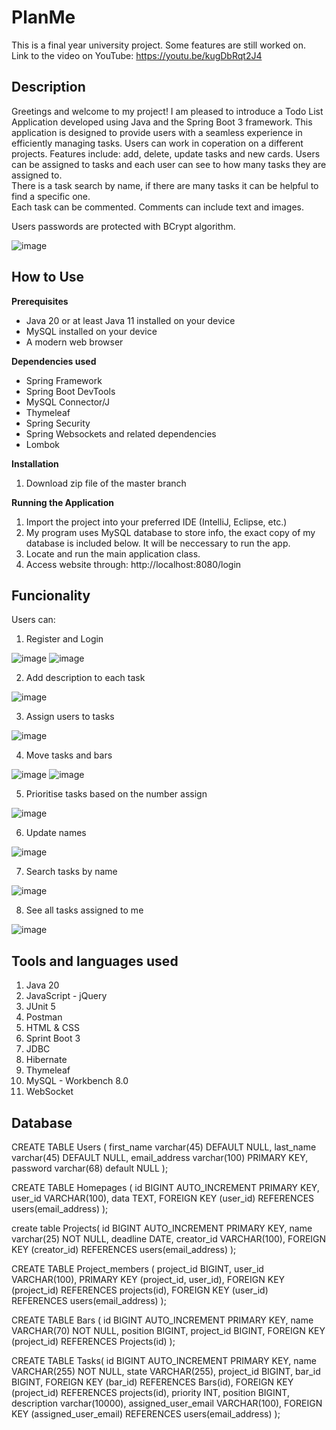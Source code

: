 # PlanMe
This is a final year university project. Some features are still worked on. <br/> 
Link to the video on YouTube: https://youtu.be/kugDbRqt2J4
## Description

Greetings and welcome to my project! I am pleased to introduce a Todo List Application developed using Java and the Spring Boot 3 framework. This application is designed to provide users with a seamless experience in efficiently managing tasks. Users can work in coperation on a different projects. Features include: add, delete, update tasks and new cards. Users can be assigned to tasks and each user can see to how many tasks they are assigned to.<br>
There is a task search by name, if there are many tasks it can be helpful to find a specific one.  <br>
Each task can be commented. Comments can include text and images. 



Users passwords are protected with BCrypt algorithm.

![image](https://github.com/dawid3201/PlanMe/assets/42513264/5282f80a-2dcd-4149-8a52-514c1b7549a4)

## How to Use

**Prerequisites**

* Java 20 or at least Java 11 installed on your device
* MySQL installed on your device 
* A modern web browser

**Dependencies used**

- Spring Framework
- Spring Boot DevTools
- MySQL Connector/J
- Thymeleaf
- Spring Security
- Spring Websockets and related dependencies
- Lombok

**Installation**

1. Download zip file of the master branch

**Running the Application**

1) Import the project into your preferred IDE (IntelliJ, Eclipse, etc.)
2) My program uses MySQL database to store info, the exact copy of my database is included below. It will be neccessary to run the app.
3) Locate and run the main application class.
4) Access website through: http://localhost:8080/login


## Funcionality
Users can:
1) Register and Login

![image](https://github.com/dawid3201/PlanMe/assets/42513264/fb95c55e-9451-401c-992c-8b75e0d350ac)
![image](https://github.com/dawid3201/PlanMe/assets/42513264/0c3d2669-7351-4070-943c-912078d58821)

2) Add description to each task

![image](https://github.com/dawid3201/PlanMe/assets/42513264/2b67dc33-cc87-4f9a-86b6-4988557ddda5)

3) Assign users to tasks

![image](https://github.com/dawid3201/PlanMe/assets/42513264/104f3746-6dd5-4cd7-9665-0d52f1e88bb8)


4) Move tasks and bars

![image](https://github.com/dawid3201/PlanMe/assets/42513264/7d45b2ed-f0e1-4458-bfe3-29edfd64e267)
![image](https://github.com/dawid3201/PlanMe/assets/42513264/73df1d63-7f57-4ea0-ae78-6b3c86867df8)


5) Prioritise tasks based on the number assign

![image](https://github.com/dawid3201/PlanMe/assets/42513264/4363e48e-f4c6-4834-aa6c-4af96b1aaf37)

6) Update names

![image](https://github.com/dawid3201/PlanMe/assets/42513264/d7c3e206-d446-4d0a-88de-7fc4a6caa58d)

7) Search tasks by name

![image](https://github.com/dawid3201/PlanMe/assets/42513264/effabe19-e609-4793-b49e-6df5b52a9a0d)

8) See all tasks assigned to me

![image](https://github.com/dawid3201/PlanMe/assets/42513264/e25f25f7-20ab-4f48-9c92-65e293df5824)


## Tools and languages used 
1) Java 20
2) JavaScript - jQuery
3) JUnit 5
4) Postman
5) HTML & CSS
6) Sprint Boot 3
7) JDBC
8) Hibernate 
9) Thymeleaf
10) MySQL - Workbench 8.0
11) WebSocket

## Database

CREATE TABLE Users (
    first_name varchar(45) DEFAULT NULL,
    last_name varchar(45) DEFAULT NULL,
    email_address varchar(100) PRIMARY KEY,
    password varchar(68) default NULL
);

CREATE TABLE Homepages (
    id BIGINT AUTO_INCREMENT PRIMARY KEY,
    user_id VARCHAR(100),
    data TEXT,
    FOREIGN KEY (user_id) REFERENCES users(email_address)
);

create table Projects(
	id BIGINT AUTO_INCREMENT PRIMARY KEY,
    name varchar(25) NOT NULL,
    deadline DATE,
    creator_id VARCHAR(100),
    FOREIGN KEY (creator_id) REFERENCES users(email_address)
);

CREATE TABLE Project_members (
    project_id BIGINT,
    user_id VARCHAR(100),
    PRIMARY KEY (project_id, user_id),
    FOREIGN KEY (project_id) REFERENCES projects(id),
    FOREIGN KEY (user_id) REFERENCES users(email_address)
);

CREATE TABLE Bars (
    id BIGINT AUTO_INCREMENT PRIMARY KEY,
    name VARCHAR(70) NOT NULL,
    position BIGINT,
    project_id BIGINT,
    FOREIGN KEY (project_id) REFERENCES Projects(id)
);

CREATE TABLE Tasks(
    id BIGINT AUTO_INCREMENT PRIMARY KEY,
    name VARCHAR(255) NOT NULL,
    state VARCHAR(255),
    project_id BIGINT,
    bar_id BIGINT,
    FOREIGN KEY (bar_id) REFERENCES Bars(id),
    FOREIGN KEY (project_id) REFERENCES projects(id),
    priority INT,
    position BIGINT,
    description varchar(10000),
    assigned_user_email VARCHAR(100),
    FOREIGN KEY (assigned_user_email) REFERENCES users(email_address)
);



